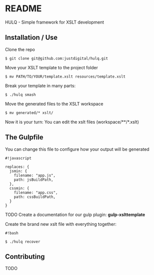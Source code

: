 # README #

HULQ - Simple framework for XSLT development

## Installation / Use ##

Clone the repo

```
$ git clone git@github.com:justdigital/hulq.git
```

Move your XSLT template to the project folder

```
$ mv PATH/TO/YOUR/template.xslt resources/template.xslt
```
Break your template in many parts:

```
$ ./hulq smash
```
Move the generated files to the XSLT workspace

```
$ mv generated/* xslt/
```

Now it is your turn: You can edit the xslt files (workspace/**/*.xslt)

## The Gulpfile ##

You can change this file to configure how your output will be generated

```
#!javascript

replaces: {
  jsmin: {
    filename: "app.js",
    path: jsBuildPath,
  },  
  cssmin: {
    filename: "app.css",
    path: cssBuildPath,
  }
} 
```

TODO Create a documentation for our gulp plugin:  **gulp-xslttemplate**

Create the brand new xslt file with everything together:
```
#!bash

$ ./hulq recover
```


## Contributing ##

TODO
